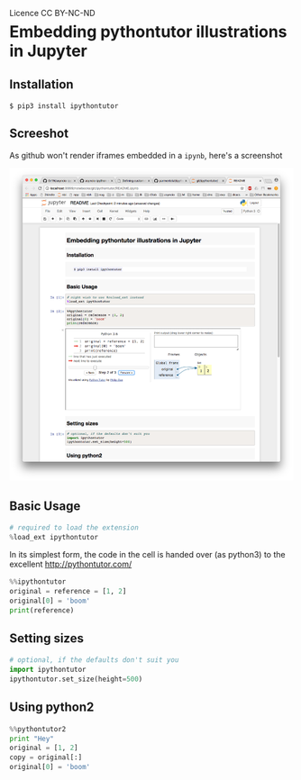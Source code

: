 
<span style="float:left;">Licence CC BY-NC-ND</span>

# Embedding pythontutor illustrations in Jupyter  

## Installation

```
$ pip3 install ipythontutor
```

## Screeshot

As github won't render iframes embedded in a `ipynb`, here's a screenshot

![](screenshot.png)

## Basic Usage


```python
# required to load the extension
%load_ext ipythontutor
```

In its simplest form, the code in the cell is handed over (as python3) to the excellent http://pythontutor.com/


```python
%%ipythontutor
original = reference = [1, 2]
original[0] = 'boom'
print(reference)
```

## Setting sizes


```python
# optional, if the defaults don't suit you
import ipythontutor
ipythontutor.set_size(height=500)
```

## Using python2


```python
%%pythontutor2
print "Hey"
original = [1, 2]
copy = original[:]
original[0] = 'boom'
```
